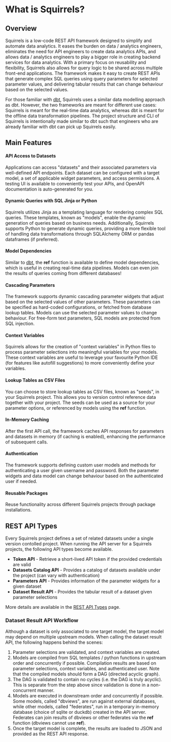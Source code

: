 # What is Squirrels?

## Overview

Squirrels is a low-code REST API framework designed to simplify and automate data analytics. It eases the burden on data / analytics engineers, eliminates the need for API engineers to create data analytics APIs, and allows data / analytics engineers to play a bigger role in creating backend services for data analytics. With a primary focus on reusability and flexibility, Squirrels also allows for query logic to be shared across multiple front-end applications. The framework makes it easy to create REST APIs that generate complex SQL queries using query parameters for selected parameter values, and delivering tabular results that can change behaviour based on the selected values.

For those familiar with [dbt](https://www.getdbt.com/), Squirrels uses a similar data modelling approach as dbt. However, the two frameworks are meant for different use cases: Squirrels is meant for the real-time data analytics, whereas dbt is meant for the offline data transformation pipelines. The project structure and CLI of Squirrels is intentionally made similar to dbt such that engineers who are already familiar with dbt can pick up Squirrels easily.

## Main Features

#### API Access to Datasets

Applications can access "datasets" and their associated parameters via well-defined API endpoints. Each dataset can be configured with a target model, a set of applicable widget parameters, and access permissions. A testing UI is available to conveniently test your APIs, and OpenAPI documentation is auto-generated for you.

#### Dynamic Queries with SQL Jinja or Python

Squirrels utilizes Jinja as a templating language for rendering complex SQL queries. These templates, known as "models", enable the dynamic generation of queries based on business needs. Additionally, Squirrels supports Python to generate dynamic queries, providing a more flexible tool of handling data transformations through SQLAlchemy ORM or pandas dataframes (if preferred).

#### Model Dependencies

Similar to [dbt](https://www.getdbt.com/), the **ref** function is available to define model dependencies, which is useful in creating real-time data pipelines. Models can even join the results of queries coming from different databases!

#### Cascading Parameters

The framework supports dynamic cascading parameter widgets that adjust based on the selected values of other parameters. These parameters can be specified as hard-coded configurations, or fetched from database lookup tables. Models can use the selected parameter values to change behaviour. For free-form text parameters, SQL models are protected from SQL injection.

#### Context Variables

Squirrels allows for the creation of "context variables" in Python files to process parameter selections into meaningful variables for your models. These context variables are useful to leverage your favourite Python IDE (for features like autofill suggestions) to more conveniently define your variables.

#### Lookup Tables as CSV Files

You can choose to store lookup tables as CSV files, known as "seeds", in your Squirrels project. This allows you to version control reference data together with your project. The seeds can be used as a source for your parameter options, or referenced by models using the **ref** function. 

#### In-Memory Caching

After the first API call, the framework caches API responses for parameters and datasets in memory (if caching is enabled), enhancing the performance of subsequent calls.

#### Authentication

The framework supports defining custom user models and methods for authenticating a user given username and password. Both the parameter widgets and data model can change behaviour based on the authenticated user if needed.

#### Reusable Packages

Reuse functionality across different Squirrels projects through package installations.

## REST API Types

Every Squirrels project defines a set of related datasets under a single version contolled project. When running the API server for a Squirrels projects, the following API types become available.

- **Token API** - Retrieve a short-lived API token if the provided credentials are valid
- **Datasets Catalog API** - Provides a catalog of datasets available under the project (can vary with authentication)
- **Parameters API** - Provides information of the parameter widgets for a given dataset
- **Dataset Result API** - Provides the tabular result of a dataset given parameter selections

More details are available in the [REST API Types](./frontend/rest-api) page.

### Dataset Result API Workflow

Although a dataset is only associated to one target model, the target model may depend on multiple upstream models. When calling the dataset result API, the following happens behind the scenes:

1. Parameter selections are validated, and context variables are created.
2. Models are compiled from SQL templates / python functions in upstream order and concurrently if possible. Compilation results are based on parameter selections, context variables, and authenticated user. Note that the compiled models should form a DAG (directed acyclic graph).
3. The DAG is validated to contain no cycles (i.e. the DAG is truly acyclic). This is separate from the step above since validation is done in a non-concurrent manner.
4. Models are executed in downstream order and concurrently if possible. Some models, called "dbviews", are run against external databases, while other models, called "federates", run in a temporary in-memory database (choice of sqlite or duckdb) created in the API server. Federates can join results of dbviews or other federates via the **ref** function (dbviews cannot use **ref**).
5. Once the target model is complete, the results are loaded to JSON and provided as the REST API response.
